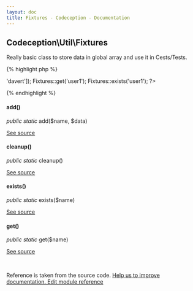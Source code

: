 ```yaml
---
layout: doc
title: Fixtures - Codeception - Documentation
---
```



## Codeception\Util\Fixtures



Really basic class to store data in global array and use it in Cests/Tests.

{% highlight php %}

<?php
Fixtures::add('user1', ['name' => 'davert']);
Fixtures::get('user1');
Fixtures::exists('user1');

?>

{% endhighlight %}



#### add()

 *public static* add($name, $data) 

[See source](https://github.com/Codeception/Codeception/blob/3.0/src/Codeception/Util/Fixtures.php#L21)

#### cleanup()

 *public static* cleanup() 

[See source](https://github.com/Codeception/Codeception/blob/3.0/src/Codeception/Util/Fixtures.php#L35)

#### exists()

 *public static* exists($name) 

[See source](https://github.com/Codeception/Codeception/blob/3.0/src/Codeception/Util/Fixtures.php#L40)

#### get()

 *public static* get($name) 

[See source](https://github.com/Codeception/Codeception/blob/3.0/src/Codeception/Util/Fixtures.php#L26)

<p>&nbsp;</p><div class="alert alert-warning">Reference is taken from the source code. <a href="https://github.com/Codeception/Codeception/blob/3.0/src//Codeception/Util/Fixtures.php">Help us to improve documentation. Edit module reference</a></div>
